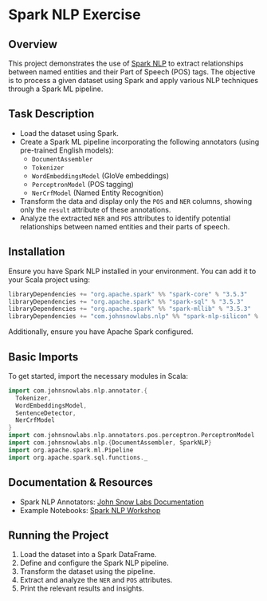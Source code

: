 # Spark NLP Exercise

## Overview
This project demonstrates the use of [Spark NLP](https://github.com/JohnSnowLabs/spark-nlp) to extract relationships between named entities and their Part of Speech (POS) tags. The objective is to process a given dataset using Spark and apply various NLP techniques through a Spark ML pipeline.

## Task Description
- Load the dataset using Spark.
- Create a Spark ML pipeline incorporating the following annotators (using pre-trained English models):
  - `DocumentAssembler`
  - `Tokenizer`
  - `WordEmbeddingsModel` (GloVe embeddings)
  - `PerceptronModel` (POS tagging)
  - `NerCrfModel` (Named Entity Recognition)
- Transform the data and display only the `POS` and `NER` columns, showing only the `result` attribute of these annotations.
- Analyze the extracted `NER` and `POS` attributes to identify potential relationships between named entities and their parts of speech.

## Installation
Ensure you have Spark NLP installed in your environment. You can add it to your Scala project using:

```scala
libraryDependencies += "org.apache.spark" %% "spark-core" % "3.5.3"
libraryDependencies += "org.apache.spark" %% "spark-sql" % "3.5.3"
libraryDependencies += "org.apache.spark" %% "spark-mllib" % "3.5.3"
libraryDependencies += "com.johnsnowlabs.nlp" %% "spark-nlp-silicon" % "5.5.0"
```

Additionally, ensure you have Apache Spark configured.

## Basic Imports
To get started, import the necessary modules in Scala:

```scala
import com.johnsnowlabs.nlp.annotator.{
  Tokenizer,
  WordEmbeddingsModel,
  SentenceDetector,
  NerCrfModel
}
import com.johnsnowlabs.nlp.annotators.pos.perceptron.PerceptronModel
import com.johnsnowlabs.nlp.{DocumentAssembler, SparkNLP}
import org.apache.spark.ml.Pipeline
import org.apache.spark.sql.functions._
```

## Documentation & Resources
- Spark NLP Annotators: [John Snow Labs Documentation](https://nlp.johnsnowlabs.com/docs/en/annotators)
- Example Notebooks: [Spark NLP Workshop](https://github.com/JohnSnowLabs/spark-nlp-workshop)

## Running the Project
1. Load the dataset into a Spark DataFrame.
2. Define and configure the Spark NLP pipeline.
3. Transform the dataset using the pipeline.
4. Extract and analyze the `NER` and `POS` attributes.
5. Print the relevant results and insights.

